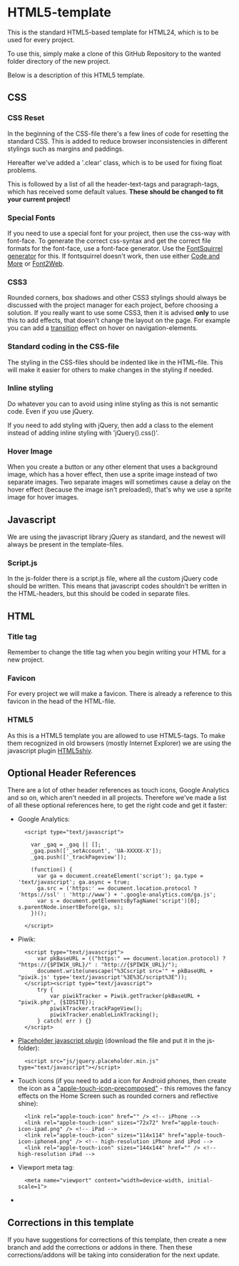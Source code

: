 HTML5-template
==============

This is the standard HTML5-based template for HTML24, which is to be used for every project.

To use this, simply make a clone of this GitHub Repository to the wanted folder directory of the new project.


Below is a description of this HTML5 template.


CSS
---

### CSS Reset

In the beginning of the CSS-file there's a few lines of code for resetting the standard CSS. This is added to reduce browser inconsistencies in different stylings such as margins and paddings.

Hereafter we've added a '.clear' class, which is to be used for fixing float problems. 

This is followed by a list of all the header-text-tags and paragraph-tags, which has received some default values. **These should be changed to fit your current project!**

### Special Fonts

If you need to use a special font for your project, then use the css-way with font-face. To generate the correct css-syntax and get the correct file formats for the font-face, use a font-face generator. Use the [FontSquirrel generator](fontsquirrel.com/fontface/generator) for this. If fontsquirrel doesn't work, then use either [Code and More](http://fontface.codeandmore.com/index.php) or [Font2Web](http://www.font2web.com/).


### CSS3

Rounded corners, box shadows and other CSS3 stylings should always be discussed with the project manager for each project, before choosing a solution.
If you really want to use some CSS3, then it is advised **only** to use this to add effects, that doesn't change the layout on the page. For example you can add a [transition](http://www.w3schools.com/css3/css3_transitions.asp) effect on hover on navigation-elements. 


### Standard coding in the CSS-file

The styling in the CSS-files should be indented like in the HTML-file. This will make it easier for others to make changes in the styling if needed.


### Inline styling

Do whatever you can to avoid using inline styling as this is not semantic code. Even if you use jQuery.

If you need to add styling with jQuery, then add a class to the element instead of adding inline styling with 'jQuery().css()'.


### Hover Image

When you create a button or any other element that uses a background image, which has a hover effect, then use a sprite image instead of two separate images. Two separate images will sometimes cause a delay on the hover effect (because the image isn't preloaded), that's why we use a sprite image for hover images.


Javascript
----------

We are using the javascript library jQuery as standard, and the newest will always be present in the template-files.

### Script.js

In the js-folder there is a script.js file, where all the custom jQuery code should be written. This means that javascript codes shouldn't be written in the HTML-headers, but this should be coded in separate files.


HTML
----

### Title tag

Remember to change the title tag when you begin writing your HTML for a new project.

### Favicon

For every project we will make a favicon. There is already a reference to this favicon in the head of the HTML-file.


### HTML5

As this is a HTML5 template you are allowed to use HTML5-tags. To make them recognized in old browsers (mostly Internet Explorer) we are using the javascript plugin [HTML5shiv](https://github.com/aFarkas/html5shiv). 



Optional Header References
--------------------------

There are a lot of other header references as touch icons, Google Analytics and so on, which aren't needed in all projects. Therefore we've made a list of all these optional references here, to get the right code and get it faster:

- Google Analytics:

		<script type="text/javascript">

		  var _gaq = _gaq || [];
		  _gaq.push(['_setAccount', 'UA-XXXXX-X']);
		  _gaq.push(['_trackPageview']);

		  (function() {
		    var ga = document.createElement('script'); ga.type = 'text/javascript'; ga.async = true;
		    ga.src = ('https:' == document.location.protocol ? 'https://ssl' : 'http://www') + '.google-analytics.com/ga.js';
		    var s = document.getElementsByTagName('script')[0]; s.parentNode.insertBefore(ga, s);
		  })();

		</script>
- Piwik:

		<script type="text/javascript">
			var pkBaseURL = (("https:" == document.location.protocol) ? "https://{$PIWIK_URL}/" : "http://{$PIWIK_URL}/");
			document.write(unescape("%3Cscript src='" + pkBaseURL + "piwik.js' type='text/javascript'%3E%3C/script%3E"));
		</script><script type="text/javascript">
			try {
				var piwikTracker = Piwik.getTracker(pkBaseURL + "piwik.php", {$IDSITE});
				piwikTracker.trackPageView();
				piwikTracker.enableLinkTracking();
			} catch( err ) {}
		</script>
		
- [Placeholder javascript plugin](https://github.com/danielstocks/jQuery-Placeholder) (download the file and put it in the js-folder):

		<script src="js/jquery.placeholder.min.js" type="text/javascript"></script>

- Touch icons (if you need to add a icon for Android phones, then create the icon as a ["apple-touch-icon-precomposed"](http://mathiasbynens.be/notes/touch-icons) - this removes the fancy effects on the Home Screen such as rounded corners and reflective shine):

		<link rel="apple-touch-icon" href="" /> <!-- iPhone -->
		<link rel="apple-touch-icon" sizes="72x72" href="apple-touch-icon-ipad.png" /> <!-- iPad -->
		<link rel="apple-touch-icon" sizes="114x114" href="apple-touch-icon-iphone4.png" /> <!-- high-resolution iPhone and iPod -->
		<link rel="apple-touch-icon" sizes="144x144" href="" /> <!-- high-resolution iPad -->
		
- Viewport meta tag:

		<meta name="viewport" content="width=device-width, initial-scale=1">
		
- 


Corrections in this template
----------------------------

If you have suggestions for corrections of this template, then create a new branch and add the corrections or addons in there. Then these corrections/addons will be taking into consideration for the next update.